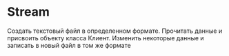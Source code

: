# Stream
Создать текстовый файл в определенном формате. Прочитать данные и присвоить объекту класса Клиент. Изменить некоторые данные и записать в новый файл в том же формате

